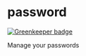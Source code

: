 # password

[![Greenkeeper badge](https://badges.greenkeeper.io/LeDDGroup/password.svg)](https://greenkeeper.io/)

Manage your passwords
